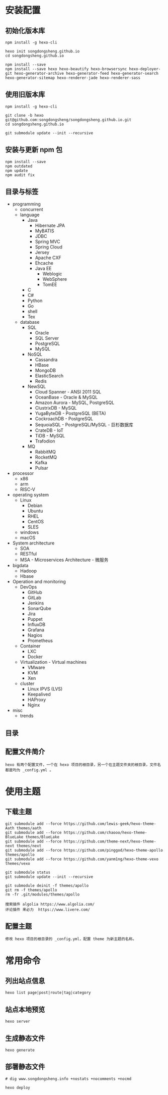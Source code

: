 # 安装配置
## 初始化版本库
    npm install -g hexo-cli

    hexo init songdongsheng.github.io
    cd songdongsheng.github.io

    npm install --save
    npm install --save hexo hexo-beautify hexo-browsersync hexo-deployer-git hexo-generator-archive hexo-generator-feed hexo-generator-search hexo-generator-sitemap hexo-renderer-jade hexo-renderer-sass

## 使用旧版本库

    npm install -g hexo-cli

    git clone -b hexo git@github.com:songdongsheng/songdongsheng.github.io.git
    cd songdongsheng.github.io

    git submodule update --init --recursive

## 安装与更新 npm 包

    npm install --save
    npm outdated
    npm update
    npm audit fix

## 目录与标签

+ programming
    - concurrent
    - language
        - Java
            - Hibernate JPA
            - MyBATIS
            - JDBC
            - Spring MVC
            - Spring Cloud
            - Jersey
            - Apache CXF
            - Ehcache
            - Java EE
                - Weblogic
                - WebSphere
                - TomEE
        - C
        - C#
        - Python
        - Go
        - shell
        - Tex
    - database
        - SQL
            - Oracle
            - SQL Server
            - PostgreSQL
            - MySQL
        - NoSQL
            - Cassandra
            - HBase
            - MongoDB
            - ElasticSearch
            - Redis
        - NewSQL
            - Cloud Spanner - ANSI 2011 SQL
            - OceanBase - Oracle & MySQL
            - Amazon Aurora - MySQL, PostgreSQL
            - ClustrixDB - MySQL
            - YugaByteDB - PostgreSQL (BETA)
            - CockroachDB - PostgreSQL
            - SequoiaSQL - PostgreSQL/MySQL - 巨杉数据库
            - CrateDB - IoT
            - TiDB - MySQL
            - Trafodion
        - MQ
            - RabbitMQ
            - RocketMQ
            - Kafka
            - Pulsar
+ processor
    - x86
    - arm
    - RISC-V
+ operating system
    - Linux
        - Debian
        - Ubuntu
        - RHEL
        - CentOS
        - SLES
    - windows
    - macOS
+ System architecture
    - SOA
    - RESTful
    - MSA - Microservices Architecture - 微服务
+ bigdata
    - Hadoop
    - Hbase
+ Operation and monitoring
    - DevOps
        - GitHub
        - GitLab
        - Jenkins
        - SonarQube
        - Jira
        - Puppet
        - InfluxDB
        - Grafana
        - Nagios
        - Prometheus
    - Container
        - LXC
        - Docker
    - Virtualization - Virtual machines
        - VMware
        - KVM
        - Xen
    - cluster
        - Linux IPVS (LVS)
        - Keepalived
        - HAProxy
        - Nginx
+ misc
    - trends

## 目录

## 配置文件简介
    hexo 有两个配置文件，一个在 hexo 项目的根目录，另一个在主题文件夹的根目录，文件名都是均为 _config.yml 。

# 使用主题
## 下载主题
    git submodule add --force https://github.com/lewis-geek/hexo-theme-Aath themes/aath
    git submodule add --force https://github.com/chaooo/hexo-theme-BlueLake themes/BlueLake
    git submodule add --force https://github.com/theme-next/hexo-theme-next themes/next
    git submodule add --force https://github.com/pinggod/hexo-theme-apollo  themes/apollo
    git submodule add --force https://github.com/yanm1ng/hexo-theme-vexo    themes/vexo

    git submodule status
    git submodule update --init --recursive

    git submodule deinit -f themes/apollo
    git rm -f themes/apollo
    rm -fr .git/modules/themes/apollo

    搜索插件 algolia https://www.algolia.com/
    评论插件 来必力  https://www.livere.com/

## 配置主题
    修改 hexo 项目的根目录的 _config.yml，配置 theme 为新主题的名称。

# 常用命令
## 列出站点信息
    hexo list page|post|route|tag|category

## 站点本地预览
    hexo server

## 生成静态文件
    hexo generate

## 部署静态文件
    # dig www.songdongsheng.info +nostats +nocomments +nocmd

    hexo deploy
